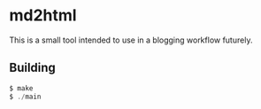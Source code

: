 # md2html
This is a small tool intended to use in a blogging workflow futurely.
## Building
```c
$ make
$ ./main
```
